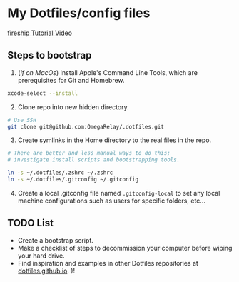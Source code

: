 # My Dotfiles/config files

[fireship Tutorial Video](https://youtu.be/r_MpUP6aKiQ "Dotfiles in 100 Seconds on YouTube")

## Steps to bootstrap

1. (*if on MacOs*) Install Apple's Command Line Tools, which are prerequisites for Git and Homebrew.

```zsh
xcode-select --install
```


2. Clone repo into new hidden directory.

```zsh
# Use SSH
git clone git@github.com:OmegaRelay/.dotfiles.git
```


3. Create symlinks in the Home directory to the real files in the repo.

```zsh
# There are better and less manual ways to do this;
# investigate install scripts and bootstrapping tools.

ln -s ~/.dotfiles/.zshrc ~/.zshrc
ln -s ~/.dotfiles/.gitconfig ~/.gitconfig
```

4. Create a local .gitconfig file named ```.gitconfig-local``` to set any local machine configurations such as users for specific folders, etc...

## TODO List

- Create a bootstrap script.
- Make a checklist of steps to decommission your computer before wiping your hard drive.
- Find inspiration and examples in other Dotfiles repositories at [dotfiles.github.io](https://dotfiles.github.io/).
)!
